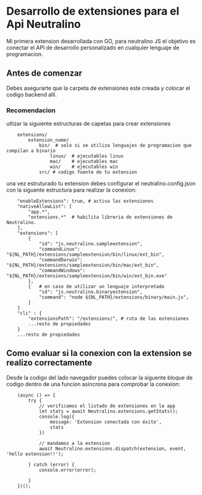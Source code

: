 # Desarrollo de extensiones para el Api Neutralino

Mi primera extension desarrollada con GO, para neutralino JS
el objetivo es conectar el API de desarrollo personalizado en 
cualquier lenguaje de programacion.

## Antes de comenzar
Debes asegurarte que la carpeta de extensiones este creada
y colocar el codigo backend alli.

### Recomendacion
utlizar la siguiente estructuras de capetas para crear extensiones

```
    extensions/
        extension_name/
            bin/  # solo si se utiliza lenguajes de programacion que compilan a binario
                linux/  # ejecutables linux
                mac/    # ejecutables mac
                win/    # ejecutables win
            src/ # codigo fuente de tu extension
```

una vez estruturado tu extension debes configurar el neutralino.config.json con la 
siguente estructura para realizar la conexion:

```
    "enableExtensions": true, # activa las extensiones
    "nativeAllowList": [
        "app.*",
        "extensions.*"  # habilita libreria de extensiones de Neutralino. 
    ],
    "extensions": [
        {
            "id": "js.neutralino.sampleextension",
            "commandLinux": "${NL_PATH}/extensions/sampleextension/bin/linux/ext_bin",
            "commandDarwin": "${NL_PATH}/extensions/sampleextension/bin/mac/ext_bin",
            "commandWindows": "${NL_PATH}/extensions/sampleextension/bin/win/ext_bin.exe"
        },
        {   # en caso de utilizar un lenguaje interpretado
            "id": "js.neutralino.binaryextension",
            "command": "node ${NL_PATH}/extensions/binary/main.js",
        }
    ]
    "cli" : {
        "extensionsPath": "/extensions/", # ruta de las extensiones
        ...resto de propiedades
    }
    ...resto de propiedades
```

## Como evaluar si la conexion con la extension se realizo correctamente
Desde la codigo del lado navegador puedes colocar la siguente bloque de codigo
dentro de una funcion asincrona para comprobar la conexion:

```
    (async () => {
        try {
            // verificamos el listado de extensiones en la app
            let stats = await Neutralino.extensions.getStats();
            console.log({
                message: 'Extension conectada con éxito',
                stats
            })

            // mandamos a la extension
            await Neutralino.extensions.dispatch(extension, event, 'hello extension!!');
        
        } catch (error) {
            console.error(error);

        }
    })();
```

